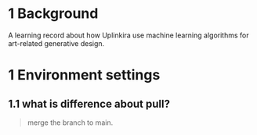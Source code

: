 # 1 Background
A learning record about how Uplinkira use machine learning algorithms for art-related generative design.

# 1 Environment settings
## 1.1 what is difference about pull?
> merge the branch to main.
